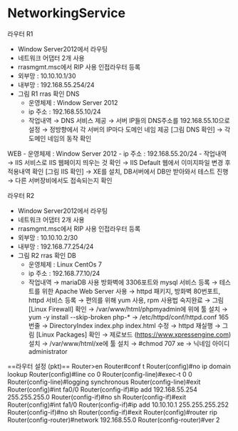 # NetworkingService

라우터 R1
  - Window Server2012에서 라우팅
  - 네트워크 어댑터 2개 사용
  - rrasmgmt.msc에서 RIP 사용 인접라우터 등록
  - 외부망 : 10.10.10.1/30
  - 내부망 : 192.168.55.254/24
  - 그림 R1 rras 확인
  DNS
    - 운영체제 : Window Server 2012
    - ip 주소
	: 192.168.55.10/24
    - 작업내역
	→ DNS 서비스 제공
	→ 서버 IP들의 DNS주소를 192.168.55.10으로 설정
	→ 정방향에서 각 서버의 IP마다 도메인 네임 제공 [그림 DNS 확인]
	→ 각 도메인 네임의 동작 확인

  WEB
    - 운영체제 : Window Server 2012
    - ip 주소
	: 192.168.55.20/24
    - 작업내역
	→ IIS 서비스로 IIS 웹페이지 띄우는 것 확인
	→ IIS Default 웹에서 이미지파일 변경 후 적용내역 확인 [그림 IIS 확인]
	→ XE를 설치, DB서버에서 DB만 받아와서 테스트 진행
	→ 다른 서버장비에서도 접속되는지 확인

라우터 R2
  - Window Server2012에서 라우팅
  - 네트워크 어댑터 2개 사용
  - rrasmgmt.msc에서 RIP 사용 인접라우터 등록
  - 외부망 : 10.10.10.2/30
  - 내부망 : 192.168.77.254/24
  - 그림 R2 rras 확인
  DB
    - 운영체제 : Linux CentOs 7
    - ip 주소
	: 192.168.77.10/24
    - 작업내역
	→ mariaDB 사용 방화벽에 3306포트와 mysql 서비스 등록
	→ 테스트를 위한 Apache Web Server 사용
	→ httpd 패키지, 방화벽 80번포트, httpd 서비스 등록
	→ 편의를 위해 yum 사용, rpm 사용법 숙지완료
	→ 그림 [Linux Firewall] 확인
	→ /var/www/html/phpmyadmin에 위에 툴 설치
	→ yum -y install --skip-broken php-*
	→ /etc/httpd/conf/httpd.conf 165번줄
	→ DirectoryIndex index.php index.html 수정
	→ httpd 재실행
	→ 그림 [Linux Packages] 확인
	→ 제로보드 (https://www.xpressengine.com) 설치
	→ /var/www/html/xe에 툴 설치
	→ #chmod 707 xe
	→ 닉네임 아이디 administrator 

==라우터 설정 (pkt)==
Router>en
Router#conf t
Router(config)#no ip domain lookup
Router(config)#line co 0
Router(config-line)#exec-t 0 0
Router(config-line)#logging synchronous 
Router(config-line)#exit
Router(config)#int fa0/0
Router(config-if)#ip add 192.168.55.254 255.255.255.0
Router(config-if)#no sh
Router(config-if)#exit
Router(config)#int fa1/0
Router(config-if)#ip add 10.10.10.1 255.255.255.252
Router(config-if)#no sh
Router(config-if)#exit
Router(config)#router rip
Router(config-router)#network 192.168.55.0
Router(config-router)#ver 2















